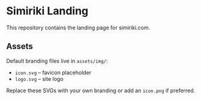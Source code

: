# Simiriki Landing
This repository contains the landing page for simiriki.com.

## Assets

Default branding files live in `assets/img/`:

- `icon.svg` – favicon placeholder
- `logo.svg` – site logo

Replace these SVGs with your own branding or add an `icon.png` if preferred.

